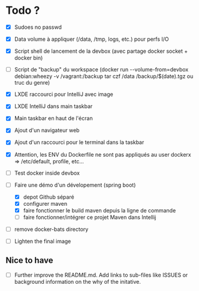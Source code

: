# Todo ?

* [x] Sudoes no passwd
* [x] Data volume à appliquer (/data, /tmp, logs, etc.) pour perfs I/O

* [x] Script shell de lancement de la devbox (avec partage docker socket + docker bin)
* [ ] Script de "backup" du workspace (docker run --volume-from=devbox debian:wheezy -v /vagrant:/backup tar czf /data /backup/$(date).tgz ou truc du genre) 

* [x] LXDE raccourci pour IntelliJ avec image
* [x] LXDE IntelliJ dans main taskbar
* [x] Main taskbar en haut de l'écran

* [x] Ajout d'un navigateur web
* [x] Ajout d'un raccourci pour le terminal dans la taskbar

* [x] Attention, les ENV du Dockerfile ne sont pas appliqués au user dockerx => /etc/default, profile, etc...

* [ ] Test docker inside devbox
* [ ] Faire une démo d'un dévelopement (spring boot)
	* [x] depot Github séparé
	* [x] configurer maven
	* [x] faire fonctionner le build maven depuis la ligne de commande
	* [ ] faire fonctionner/intégrer ce projet Maven dans Intellij

* [ ] remove docker-bats directory
* [ ] Lighten the final image

## Nice to have

* [ ] Further improve the README.md. Add links to sub-files like ISSUES or background information on the why of the initative.
